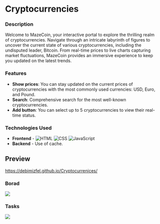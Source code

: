 # Cryptocurrencies

### Description
Welcome to MazeCoin, your interactive portal to explore the thrilling realm of cryptocurrencies. Navigate through an intricate labyrinth of figures to uncover the current state of various cryptocurrencies, including the undisputed leader, Bitcoin. From real-time prices to live charts capturing market fluctuations, MazeCoin provides an immersive experience to keep you updated on the latest trends.

### Features

- **Show prices**: You can stay updated on the current prices of cryptocurrencies with the most commonly used currencies: USD, Euro, and Pound.
- **Search**: Comprehensive search for the most well-known cryptocurrencies.
- **Add button**: You can select up to 5 cryptocurrencies to view their real-time status.

### Technologies Used

- **Frontend** - ![HTML](https://raster.shields.io/badge/HTML5-E34F26?logo=html5&logoColor=white&style=flat)
 ![CSS](https://raster.shields.io/badge/CSS3-1572B6?logo=css3&logoColor=white&style=flat)
 ![JavaScript](https://raster.shields.io/badge/JavaScript-F7DF1E?logo=javascript&logoColor=black&style=flat)
 - **Backend** - Use of cache.

## Preview
https://debimizfel.github.io/Cryptocurrenices/
### Borad
![](https://imgur.com/8AFaqh0.png) 
### Tasks
![](https://imgur.com/l8oAc9c.png)
